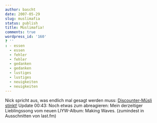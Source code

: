 ```yaml
---
author: bascht
date: 2007-05-29
slug: muslimafia
status: publish
title: Müslimafia!
comments: true
wordpress_id: '160'
? ''
: - essen
  - essen
  - fehler
  - fehler
  - gedanken
  - gedanken
  - lustiges
  - lustiges
  - neuigkeiten
  - neuigkeiten
---
```


Nick spricht aus, was endlich mal gesagt werden muss:
[Discounter-Müsli stinkt!](http://www.tech-nick-blog.de/sonstiger-kram/musli-aus-billig-discounter-nein-danke.html)
Update 00:43: Noch etwas zum abreagieren: Mein derzeitiger
Lieblingssong vom neuen LIYW-Album: Making Waves. (zumindest in
Ausschnitten von last.fm)


